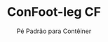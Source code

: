 ---
title: "ConFoot-leg CF"
subtitle: "Pé Padrão para Contêiner"
mainImage: "/images/products/confoot-leg-cf-main.jpg"
gallery:
  - "/images/products/confoot-leg-cf-1.jpg"
  - "/images/products/confoot-leg-cf-2.jpg"
  - "/images/products/confoot-leg-cf-3.jpg"
shortDescription: "ConFoot-leg CF é o nosso modelo padrão de pé para contêiner, que reduz o tempo necessário para mover e descarregar contêineres, permitindo que estes fiquem aguardando a descarga para que os motoristas não precisem esperar."
technicalDescription: "O modelo CF possibilita que os contêineres sejam utilizados como armazenamento adicional enquanto permanecem prontos para serem movidos a qualquer momento – basta posicionar o reboque sob o contêiner e a viagem continua."
videoID: "C2KwnEb-npU"
specifications:
  - name: "Peso"
    value: "24 kg por pé"
  - name: "Capacidade de Carga"
    value: "34 toneladas"
  - name: "Faixa de Ajuste"
    value: "1.043 mm a 1.448 mm"
  - name: "Material"
    value: "Aço de alta qualidade"
price: "3.600 EUR"
priceVAT: "4.356 EUR"
pricingNotes: "Descontos por volume disponíveis. Entre em contato para detalhes."
buyLink: "/contact"
howToUse: |
  1. Posicione o pé CF na peça de canto do contêiner
  2. Acione o mecanismo de travamento
  3. Ajuste a altura, se necessário, dentro da faixa de 1.043 mm a 1.448 mm
  4. Repita para todos os cantos necessários
  5. Baixe o reboque e siga viagem, deixando o contêiner sobre os pés
benefits:
  - title: "Economia de Tempo"
    description: "Reduz o tempo necessário para mover e descarregar contêineres, pois estes podem ficar aguardando a descarga"
  - title: "Eficiência do Motorista"
    description: "Os motoristas não precisam aguardar durante a descarga, liberando-os para outras tarefas"
  - title: "Armazenamento Adicional"
    description: "Os contêineres podem ser utilizados como espaço extra de armazenamento quando não estão em trânsito"
  - title: "Mobilidade Imediata"
    description: "Os contêineres estão sempre prontos para serem movidos – basta encaminhar o reboque sob o contêiner para continuar a viagem"
  - title: "Aplicações Versáteis"
    description: "Adequado para uso geral, armazenagem, contêineres-tanque e várias outras indústrias"
  - title: "Otimização de Custos"
    description: "Otimiza os custos e o uso do tempo ao tornar mais eficientes as operações de transporte e armazenamento"
articleContent: |
  ## O que é o ConFoot-leg CF?

  O ConFoot-leg CF é o modelo padrão de pé para contêiner projetado para otimizar as operações de transporte, armazenamento e logística. Esta solução versátil reduz o tempo necessário para mover e descarregar contêineres, permitindo que fiquem aguardando a descarga, o que significa que os motoristas não precisam esperar. O modelo CF transforma contêineres em unidades de armazenamento flexíveis, sempre prontas para o transporte quando necessário.

  ## Principais Benefícios para Transporte e Logística

  O ConFoot-leg CF oferece vantagens operacionais significativas para empresas envolvidas no transporte e logística de contêineres. Ao permitir que os contêineres sejam deixados sobre os pés enquanto aguardam a descarga, é possível otimizar o tempo dos motoristas e a utilização da frota. Os motoristas podem deixar os contêineres e imediatamente prosseguir para a próxima tarefa, eliminando períodos de espera custosos durante as operações de carga e descarga.

  Além disso, contêineres equipados com pés CF podem funcionar como um valioso espaço adicional de armazenamento quando não estão em trânsito. Eles permanecem prontos para serem movidos a qualquer momento – basta conduzir um reboque sob o contêiner e a viagem continua. Essa versatilidade torna o CF uma solução ideal para empresas que buscam aumentar a eficiência logística e a capacidade de armazenamento.

  ## Como Funciona

  O ConFoot-leg CF se fixa de forma segura nas peças de canto do contêiner, proporcionando suporte estável enquanto o contêiner é posicionado para carga, descarga ou armazenamento. Os pés apresentam uma faixa de ajuste de 1.043 mm a 1.448 mm, permitindo um posicionamento versátil em diversos ambientes operacionais. Cada pé pesa 24 kg, facilitando o manuseio pelos operadores, enquanto o sistema oferece uma capacidade de carga substancial de 34 toneladas.

  O processo de instalação é simples:
  1. Posicione os pés CF nas peças de canto do contêiner
  2. Acione o mecanismo de travamento para fixar os pés
  3. Ajuste a altura conforme necessário para suas necessidades específicas
  4. Baixe o reboque e siga viagem, deixando o contêiner seguro sobre os pés

  Quando for o momento de mover o contêiner, basta conduzir o reboque por baixo dele, fixar o contêiner ao reboque, remover os pés e continuar a viagem.

  ## Aplicações do ConFoot-leg CF

  ### Empresas de Transporte
  Empresas de transporte se beneficiam significativamente da capacidade do CF em otimizar a utilização da frota. Os motoristas podem deixar contêineres nas instalações dos clientes e imediatamente prosseguir para a próxima tarefa, em vez de aguardar as operações de carga e descarga. Essa eficiência pode aumentar substancialmente a capacidade produtiva das frotas de reboques existentes e reduzir os custos operacionais.

  ### Armazenagem e Distribuição
  Para operações de armazenagem e distribuição, o CF proporciona uma flexibilidade valiosa na gestão do fluxo de contêineres. Contêineres podem ser posicionados em áreas de armazenamento temporário sobre os pés, criando uma capacidade adicional de reserva durante períodos de pico. Essa abordagem reduz a congestão nos cais de carga e permite um agendamento mais eficiente das operações de carga e descarga.

  ### Instalações de Fabricação
  Instalações de fabricação podem utilizar contêineres equipados com CF como armazenamento adicional e flexível para matérias-primas ou produtos acabados. Ao posicionar os contêineres próximos às áreas de produção, os materiais podem ser acessados facilmente quando necessário, reduzindo os custos de manuseio e melhorando a eficiência da produção.

  ### Operações no Varejo
  Empresas do varejo podem utilizar os pés CF para soluções de armazenamento sazonais, com contêineres posicionados em locais estratégicos para apoiar a gestão do estoque durante os períodos de pico. Essa abordagem oferece uma capacidade adicional de forma econômica, sem a necessidade de expansão permanente das instalações.

  ## Especificações Técnicas

  - **Capacidade de Carga**: 34 toneladas
  - **Peso**: 24 kg por pé
  - **Faixa de Ajuste**: de 1.043 mm a 1.448 mm
  - **Material**: Aço de alta qualidade com acabamento durável
  - **Compatibilidade**: Peças de canto padrão para contêineres de transporte marítimo

  O ConFoot-leg CF representa uma solução prática para otimizar as operações de transporte e armazenamento, oferecendo às empresas uma maneira de otimizar os custos e o uso do tempo. Ao permitir que os contêineres fiquem aguardando a descarga e sejam utilizados como armazenamento adicional, o CF ajuda as empresas a alcançar uma maior eficiência e flexibilidade em suas operações de manuseio de contêineres.
---